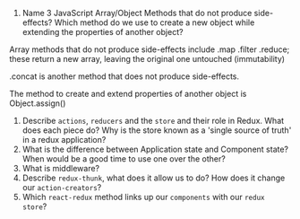 1.  Name 3 JavaScript Array/Object Methods that do not produce side-effects? Which method do we use to create a new object while extending the properties of another object?

Array methods that do not produce side-effects include .map .filter .reduce; these return a new array, leaving the original one untouched (immutability)

.concat is another method that does not produce side-effects.

The method to create and extend properties of another object is Object.assign()

1.  Describe `actions`, `reducers` and the `store` and their role in Redux. What does each piece do? Why is the store known as a 'single source of truth' in a redux application?
1.  What is the difference between Application state and Component state? When would be a good time to use one over the other?
1.  What is middleware?
1.  Describe `redux-thunk`, what does it allow us to do? How does it change our `action-creators`?
1.  Which `react-redux` method links up our `components` with our `redux store`?
